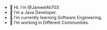 - 👋 Hi, I’m @JameelAli703
- 👀 I’m a Java Developer.
- 🌱 I’m currently learning Software Engineering.
- 💞️ I’m working in Different Communities.

<!---
JameelAli703/JameelAli703 is a ✨ special ✨ repository because its `README.md` (this file) appears on your GitHub profile.
You can click the Preview link to take a look at your changes.
--->
